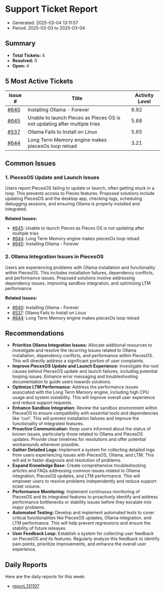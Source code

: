 # Support Ticket Report
- Generated: 2025-03-04 13:11:57
- Period: 2025-03-03 to 2025-03-04

## Summary
- **Total Tickets:** 4
- **Resolved:** 0
- **Open:** 4

## 5 Most Active Tickets
| Issue # | Title | Activity Level |
|---------|-------|----------------|
| [#640](https://github.com/pieces-app/support/issues/640) | Installing Ollama - Forever | 6.92 |
| [#645](https://github.com/pieces-app/support/issues/645) | Unable to launch Pieces as Pieces OS is not updating after multiple tries | 5.68 |
| [#537](https://github.com/pieces-app/support/issues/537) | Ollama Fails to Install on Linux | 5.65 |
| [#644](https://github.com/pieces-app/support/issues/644) | Long Term Memory engine makes piecesOs loop reload | 3.21 |

## Common Issues
### 1. PiecesOS Update and Launch Issues
Users report PiecesOS failing to update or launch, often getting stuck in a loop. This prevents access to Pieces features. Proposed solutions include updating PiecesOS and the desktop app, checking logs, scheduling debugging sessions, and ensuring Ollama is properly installed and integrated.

**Related Issues:**
- [#645](https://github.com/pieces-app/support/issues/645): Unable to launch Pieces as Pieces OS is not updating after multiple tries
- [#644](https://github.com/pieces-app/support/issues/644): Long Term Memory engine makes piecesOs loop reload
- [#640](https://github.com/pieces-app/support/issues/640): Installing Ollama - Forever

### 2. Ollama Integration Issues in PiecesOS
Users are experiencing problems with Ollama installation and functionality within PiecesOS. This includes installation failures, dependency conflicts, and performance issues. Proposed solutions involve addressing dependency issues, improving sandbox integration, and optimizing LTM performance.

**Related Issues:**
- [#640](https://github.com/pieces-app/support/issues/640): Installing Ollama - Forever
- [#537](https://github.com/pieces-app/support/issues/537): Ollama Fails to Install on Linux
- [#644](https://github.com/pieces-app/support/issues/644): Long Term Memory engine makes piecesOs loop reload


## Recommendations
- **Prioritize Ollama Integration Issues:** Allocate additional resources to investigate and resolve the recurring issues related to Ollama installation, dependency conflicts, and performance within PiecesOS. This will directly address a significant portion of user complaints.
- **Improve PiecesOS Update and Launch Experience:** Investigate the root causes behind PiecesOS update and launch failures, including potential looping issues. Enhance error messaging and troubleshooting documentation to guide users towards solutions.
- **Optimize LTM Performance:** Address the performance issues associated with the Long Term Memory engine, including high CPU usage and system instability. This will improve overall user experience and reduce support requests.
- **Enhance Sandbox Integration:** Review the sandbox environment within PiecesOS to ensure compatibility with essential tools and dependencies like 'curl'. This will prevent installation failures and improve the functionality of integrated features.
- **Proactive Communication:** Keep users informed about the status of known issues, particularly those related to Ollama and PiecesOS updates. Provide clear timelines for resolutions and offer potential workarounds whenever possible.
- **Gather Detailed Logs:** Implement a system for collecting detailed logs from users experiencing issues with PiecesOS, Ollama, and LTM. This will aid in faster diagnosis and resolution of problems.
- **Expand Knowledge Base:** Create comprehensive troubleshooting articles and FAQs addressing common issues related to Ollama integration, PiecesOS updates, and LTM performance. This will empower users to resolve problems independently and reduce support ticket volume.
- **Performance Monitoring:** Implement continuous monitoring of PiecesOS and its integrated features to proactively identify and address performance bottlenecks or stability issues before they escalate into major problems.
- **Automated Testing:** Develop and implement automated tests to cover critical functionalities like PiecesOS updates, Ollama integration, and LTM performance. This will help prevent regressions and ensure the stability of future releases.
- **User Feedback Loop:** Establish a system for collecting user feedback on PiecesOS and its features. Regularly analyze this feedback to identify pain points, prioritize improvements, and enhance the overall user experience.

## Daily Reports
Here are the daily reports for this week:

- [report_131107](daily/2025-03-04/report_131107.md)
